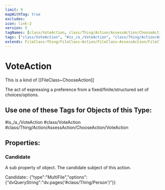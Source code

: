 ```yaml
---
limit: 9
mapWithTag: true
excludes:
icon: link-2
version: 5
tagNames: [class/VoteAction, class/Thing/Action/AssessAction/ChooseAction/VoteAction, schema-org/VoteAction]
tags: ["class/VoteAction", "#is_/a_/VoteAction", "class/Thing/Action/AssessAction/ChooseAction/VoteAction"]
extends: FileClass~Thing/FileClass~Action/FileClass~AssessAction/FileClass~ChooseAction
---
```


# VoteAction
This is a kind of [[FileClass~ChooseAction]]

The act of expressing a preference from a fixed/finite/structured set of choices/options.


## Use one of these Tags for Objects of this Type:

#is_/a_/VoteAction
#class/VoteAction
#class/Thing/Action/AssessAction/ChooseAction/VoteAction

## Properties:

### Candidate
A sub property of object. The candidate subject of this action.

Candidate:: {"type":"MultiFile","options":{"dvQueryString":"dv.pages('#class/Thing/Person')"}}


